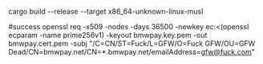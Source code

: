 cargo build --release --target x86_64-unknown-linux-musl


#success
openssl req -x509 -nodes -days 36500 -newkey ec:<(openssl ecparam -name prime256v1) -keyout bmwpay.key.pem -out bmwpay.cert.pem -subj "/C=CN/ST=Fuck/L=GFW/O=Fuck GFW/OU=GFW Dead/CN=bmwpay.net/CN=*.bmwpay.net/emailAddress=gfw@fuck.com"
